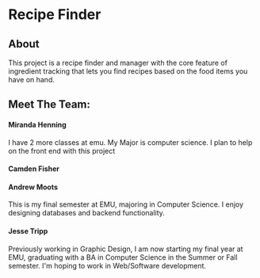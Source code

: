 # Recipe Finder
## About
This project is a recipe finder and manager with the core feature of ingredient tracking that lets you find recipes based on the food items you have on hand.

## Meet The Team:
#### Miranda Henning

I have 2 more classes at emu. My Major is computer science. I plan to help on the front end with this project

#### Camden Fisher

#### Andrew Moots
This is my final semester at EMU, majoring in Computer Science. I enjoy designing databases and backend functionality.

#### Jesse Tripp
Previously working in Graphic Design, I am now starting my final year at EMU, graduating with a BA in Computer Science in the Summer or Fall semester. I'm hoping to work in Web/Software development.  
